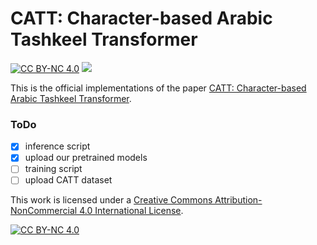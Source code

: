 # CATT: Character-based Arabic Tashkeel Transformer
[![CC BY-NC 4.0][cc-by-nc-shield]][cc-by-nc] <a href='#'><img src='https://img.shields.io/badge/Paper-Arxiv-red'></a>

This is the official implementations of the paper [CATT: Character-based Arabic Tashkeel Transformer]().

### ToDo
- [x] inference script
- [x] upload our pretrained models
- [ ] training script
- [ ] upload CATT dataset

This work is licensed under a
[Creative Commons Attribution-NonCommercial 4.0 International License][cc-by-nc].

[![CC BY-NC 4.0][cc-by-nc-image]][cc-by-nc]

[cc-by-nc]: https://creativecommons.org/licenses/by-nc/4.0/
[cc-by-nc-image]: https://licensebuttons.net/l/by-nc/4.0/88x31.png
[cc-by-nc-shield]: https://img.shields.io/badge/License-CC%20BY--NC%204.0-lightgrey.svg

